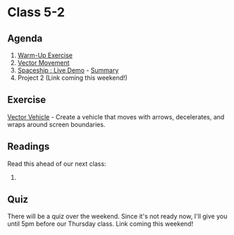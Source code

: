 # Class 5-2

## Agenda

1. [Warm-Up Exercise](https://docs.google.com/document/d/1B7Q1wTdwI6NlLHYyN5Qpqg8DT6xfXmxPFVL0Nf7kK80)
1. [Vector Movement](https://docs.google.com/presentation/d/1B3_OHUhKLk2qu_L01BgpPeCKQCovhqxxvimjl9hIHLI)
1. [Spaceship : Live Demo](https://classroom.github.com/a/o5XT85ov) - [Summary](https://docs.google.com/presentation/d/1qGYv86MNOKFjpAz3O1g-f9ujHqawX6xgI-esh1fsuNs)
1. Project 2 (Link coming this weekend!)

## Exercise

[Vector Vehicle](https://classroom.github.com/a/o5XT85ov) - Create a vehicle that moves with arrows, decelerates, and wraps around screen boundaries.

## Readings

Read this ahead of our next class:

1. []()


## Quiz

There will be a quiz over the weekend. Since it's not ready now, I'll give you until 5pm before our Thursday class. Link coming this weekend!